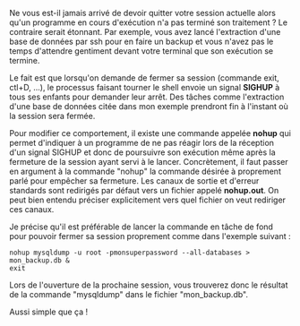 Ne vous est-il jamais arrivé de devoir quitter votre session actuelle alors qu'un programme en cours d'exécution n'a pas terminé son traitement ? Le contraire serait étonnant. Par exemple, vous avez lancé l'extraction d'une base de données par ssh pour en faire un backup et vous n'avez pas le temps d'attendre gentiment devant votre terminal que son exécution se termine.

Le fait est que lorsqu'on demande de fermer sa session (commande exit, ctl+D, ...), le processus faisant tourner le shell envoie un signal **SIGHUP** à tous ses enfants pour demander leur arrêt. Des tâches comme l'extraction d'une base de données citée dans mon exemple prendront fin à l'instant où la session sera fermée.

Pour modifier ce comportement, il existe une commande appelée **nohup** qui permet d'indiquer à un programme de ne pas réagir lors de la réception d'un signal SIGHUP et donc de poursuivre son exécution même après la fermeture de la session ayant servi à le lancer. Concrètement, il faut passer en argument à la commande "nohup" la commande désirée à proprement parlé pour empêcher sa fermeture. Les canaux de sortie et d'erreur standards sont redirigés par défaut vers un fichier appelé **nohup.out**. On peut bien entendu préciser explicitement vers quel fichier on veut rediriger ces canaux.

Je précise qu'il est préférable de lancer la commande en tâche de fond pour pouvoir fermer sa session proprement comme dans l'exemple suivant :

    nohup mysqldump -u root -pmonsuperpassword --all-databases > mon_backup.db &
    exit

Lors de l'ouverture de la prochaine session, vous trouverez donc le résultat de la commande "mysqldump" dans le fichier "mon_backup.db".

Aussi simple que ça !
